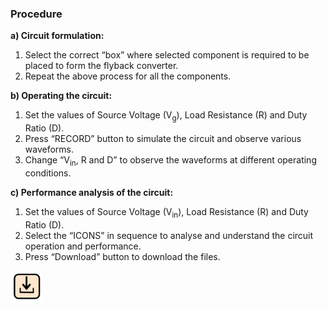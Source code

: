 ### Procedure

**a) Circuit formulation:**
<br>
1.	Select the correct “box” where selected component is required to be placed to form the flyback converter.
2.	Repeat the above process for all the components.

**b) Operating the circuit:**
<br>
1) Set the values of Source Voltage (V<sub>g</sub>), Load Resistance (R) and Duty Ratio (D).<br>
2) Press “RECORD” button to simulate the circuit and observe various waveforms.<br>
3) Change “V<sub>in</sub>, R and D” to observe the waveforms at different operating conditions.<br>

**c) Performance analysis of the circuit:**
 <br>
1) Set the values of Source Voltage (V<sub>in</sub>), Load Resistance (R) and Duty Ratio (D).
2) Select the “ICONS” in sequence to analyse and understand the circuit operation and performance.
3) Press “Download” button to download the files.
<img src="images/proced1.png" height="50px">
